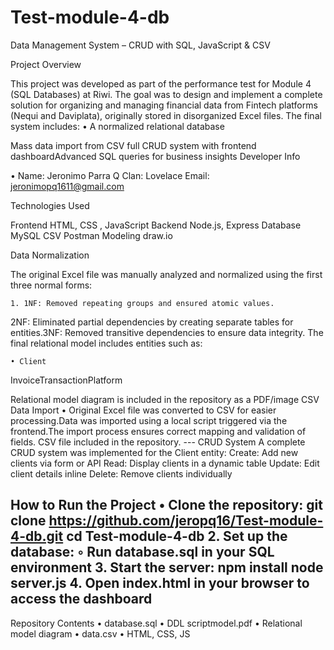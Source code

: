 # Test-module-4-db

 Data Management System – CRUD with SQL, JavaScript & CSV 
 
 Project Overview
 
This project was developed as part of the performance test for Module 4 (SQL Databases) at Riwi. The goal was to design and implement a complete solution for organizing and managing financial data from Fintech platforms (Nequi and Daviplata), originally stored in disorganized Excel files. The final system includes: 
    • A normalized relational database
    
Mass data import from CSV full CRUD system with frontend dashboardAdvanced SQL queries for business insights 
 Developer Info

 
• Name: Jeronimo Parra Q Clan: Lovelace Email: jeronimopq1611@gmail.com 

 
 Technologies Used

Frontend  HTML, CSS , JavaScript  Backend  Node.js, Express  Database  MySQL  CSV  Postman  Modeling  draw.io  

 Data Normalization

The original Excel file was manually analyzed and normalized using the first three normal forms: 
    
    1. 1NF: Removed repeating groups and ensured atomic values.

2NF: Eliminated partial dependencies by creating separate tables for entities.3NF: Removed transitive dependencies to ensure data integrity. The final relational model includes entities such as: 
    
    • Client

InvoiceTransactionPlatform

 Relational model diagram is included in the repository as a PDF/image
 CSV Data Import
    • Original Excel file was converted to CSV for easier processing.Data was imported using a local script triggered via the frontend.The import process ensures correct mapping and validation of fields.  CSV file included in the repository. --- 
 CRUD System
A complete CRUD system was implemented for the Client entity: 
Create: Add new clients via form or API
Read: Display clients in a dynamic table
Update: Edit client details inline
Delete: Remove clients individually 

 How to Run the Project
    • Clone the repository:
git clone https://github.com/jeropq16/Test-module-4-db.git
cd Test-module-4-db
    2. Set up the database:
        ◦ Run database.sql in your SQL environment
    3. Start the server:
       npm install
       node server.js
    4. Open index.html in your browser to access the dashboard
--- 
 Repository Contents
    • database.sql
    •  DDL scriptmodel.pdf 
    •  Relational model diagram
    • data.csv 
    • HTML, CSS, JS
